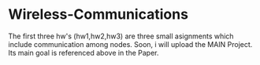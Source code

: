 # Wireless-Communications

The first three hw's (hw1,hw2,hw3) are three small asignments which include communication among nodes.
Soon, i will upload the MAIN Project. Its main goal is referenced above in the Paper.
